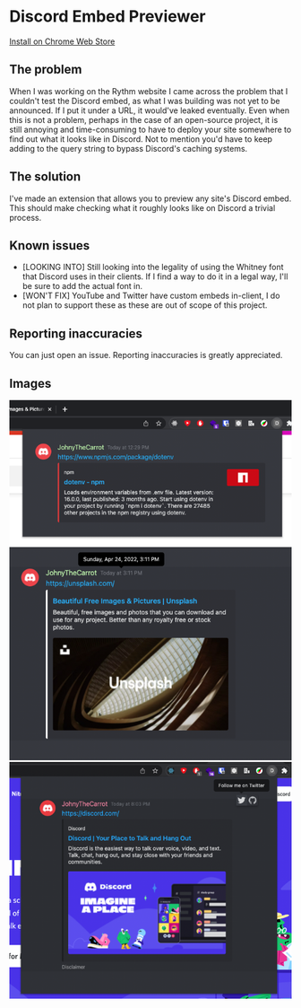 # Discord Embed Previewer

[Install on Chrome Web Store](https://chrome.google.com/webstore/detail/discord-embeds/faeojpkidgnhcochgodeklokfimbencc)

## The problem

When I was working on the Rythm website I came across the problem that I
couldn't test the Discord embed, as what I was building was not yet to be announced.
If I put it under a URL, it would've leaked eventually.
Even when this is not a problem, perhaps in the case of an open-source project,
it is still annoying and time-consuming to have to deploy your site somewhere to find out
what it looks like in Discord. Not to mention you'd have to keep adding to the query string to
bypass Discord's caching systems.

## The solution

I've made an extension that allows you to preview any site's Discord embed.
This should make checking what it roughly looks like on Discord a trivial process.

## Known issues

* [LOOKING INTO] Still looking into the legality of using the Whitney font that Discord uses in their clients. If I find a way to do it in a legal way, I'll be sure to add the actual font in.
* [WON'T FIX] YouTube and Twitter have custom embeds in-client, I do not plan to support these as these are out of scope of this project.

## Reporting inaccuracies

You can just open an issue.
Reporting inaccuracies is greatly appreciated.

## Images

![](https://github.com/JohnyTheCarrot/discord-embed-previewer/blob/main/readme-images/image1.png?raw=true)
![](https://github.com/JohnyTheCarrot/discord-embed-previewer/blob/main/readme-images/image2.png?raw=true)
![](https://github.com/JohnyTheCarrot/discord-embed-previewer/blob/main/readme-images/image3.png?raw=true)
